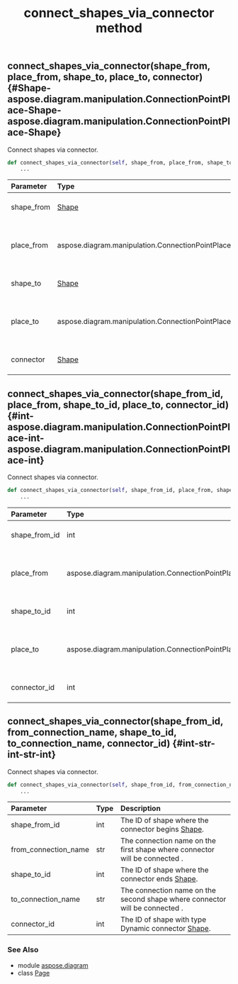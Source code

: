 ﻿---
title: connect_shapes_via_connector method
second_title: Aspose.Diagram for Python via .NET API References
description: 
type: docs
weight: 110
url: /python-net/aspose.diagram/page/connect_shapes_via_connector/
is_root: false
---

## connect_shapes_via_connector(shape_from, place_from, shape_to, place_to, connector) {#Shape-aspose.diagram.manipulation.ConnectionPointPlace-Shape-aspose.diagram.manipulation.ConnectionPointPlace-Shape}

Connect shapes via connector.



```python
def connect_shapes_via_connector(self, shape_from, place_from, shape_to, place_to, connector):
    ...
```


| Parameter | Type | Description |
| :- | :- | :- |
| shape_from | [Shape](/diagram/python-net/aspose.diagram/shape) | The shape where the connector begins [Shape](/diagram/python-net/aspose.diagram/shape). |
| place_from | aspose.diagram.manipulation.ConnectionPointPlace | The location on the first shape where connector will be connected [ConnectionPointPlace](/diagram/python-net/aspose.diagram.manipulation/connectionpointplace). |
| shape_to | [Shape](/diagram/python-net/aspose.diagram/shape) | The shape where the connector ends [Shape](/diagram/python-net/aspose.diagram/shape). |
| place_to | aspose.diagram.manipulation.ConnectionPointPlace | The location on the second shape where connector will be connected [ConnectionPointPlace](/diagram/python-net/aspose.diagram.manipulation/connectionpointplace). |
| connector | [Shape](/diagram/python-net/aspose.diagram/shape) | The shape with type Dynamic connector [Shape](/diagram/python-net/aspose.diagram/shape). |


## connect_shapes_via_connector(shape_from_id, place_from, shape_to_id, place_to, connector_id) {#int-aspose.diagram.manipulation.ConnectionPointPlace-int-aspose.diagram.manipulation.ConnectionPointPlace-int}

Connect shapes via connector.



```python
def connect_shapes_via_connector(self, shape_from_id, place_from, shape_to_id, place_to, connector_id):
    ...
```


| Parameter | Type | Description |
| :- | :- | :- |
| shape_from_id | int | The ID of shape where the connector begins [Shape](/diagram/python-net/aspose.diagram/shape). |
| place_from | aspose.diagram.manipulation.ConnectionPointPlace | The location on the first shape where connector will be connected [ConnectionPointPlace](/diagram/python-net/aspose.diagram.manipulation/connectionpointplace). |
| shape_to_id | int | The ID of shape where the connector ends [Shape](/diagram/python-net/aspose.diagram/shape). |
| place_to | aspose.diagram.manipulation.ConnectionPointPlace | The location on the second shape where connector will be connected [ConnectionPointPlace](/diagram/python-net/aspose.diagram.manipulation/connectionpointplace). |
| connector_id | int | The ID of shape with type Dynamic connector [Shape](/diagram/python-net/aspose.diagram/shape). |


## connect_shapes_via_connector(shape_from_id, from_connection_name, shape_to_id, to_connection_name, connector_id) {#int-str-int-str-int}

Connect shapes via connector.



```python
def connect_shapes_via_connector(self, shape_from_id, from_connection_name, shape_to_id, to_connection_name, connector_id):
    ...
```


| Parameter | Type | Description |
| :- | :- | :- |
| shape_from_id | int | The ID of shape where the connector begins [Shape](/diagram/python-net/aspose.diagram/shape). |
| from_connection_name | str | The connection name on the first shape where connector will be connected . |
| shape_to_id | int | The ID of shape where the connector ends [Shape](/diagram/python-net/aspose.diagram/shape). |
| to_connection_name | str | The connection name on the second shape where connector will be connected . |
| connector_id | int | The ID of shape with type Dynamic connector [Shape](/diagram/python-net/aspose.diagram/shape). |



### See Also
* module [aspose.diagram](../../)
* class [Page](/diagram/python-net/aspose.diagram/page)
